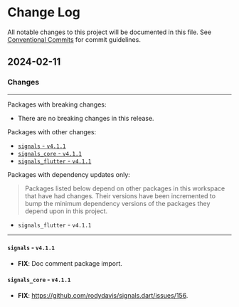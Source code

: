 # Change Log

All notable changes to this project will be documented in this file.
See [Conventional Commits](https://conventionalcommits.org) for commit guidelines.

## 2024-02-11

### Changes

---

Packages with breaking changes:

 - There are no breaking changes in this release.

Packages with other changes:

 - [`signals` - `v4.1.1`](#signals---v411)
 - [`signals_core` - `v4.1.1`](#signals_core---v411)
 - [`signals_flutter` - `v4.1.1`](#signals_flutter---v411)

Packages with dependency updates only:

> Packages listed below depend on other packages in this workspace that have had changes. Their versions have been incremented to bump the minimum dependency versions of the packages they depend upon in this project.

 - `signals_flutter` - `v4.1.1`

---

#### `signals` - `v4.1.1`

 - **FIX**: Doc comment package import.

#### `signals_core` - `v4.1.1`

 - **FIX**: https://github.com/rodydavis/signals.dart/issues/156.

